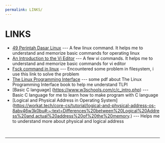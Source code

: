 ```yaml
---
permalink: LINKS/
---
```


# LINKS

* [49 Perintah Dasar Linux](https://www.hostinger.co.id/tutorial/perintah-dasar-linux) ---
A few linux command. It helps me to understand and memorize basic commands for operating linux
* [An Introduction to the Vi Editor](https://www.redhat.com/sysadmin/introduction-vi-editor) ---
A few vi commands. It helps me to understand and memorize basic commands for vi editor
* [Fsck command in linux](https://linuxhandbook.com/fsck-command/) ---
Encountered some problem in filesystem, i use this link to solve the problem
* [The Linux Programming Interface](https://man7.org/tlpi/) ---
some pdf about The Linux Programming Interface book to help me understand TLPI
* [Basic C language] (https://www.w3schools.com/c/c_intro.php) ---
Basic C language for me to learn how to make program with C language
* [Logical and Physical Address in Operating System] (https://workat.tech/core-cs/tutorial/logical-and-physical-address-os-8abv46w3k0bu#:~:text=Differences%20between%20Logical%20Address%20and,actual%20address%20of%20the%20memory.) ---
Helps me to understand more about physical and logical address
<br>
<hr>
